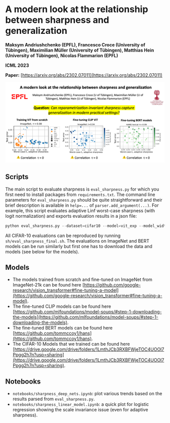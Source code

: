 # A modern look at the relationship between sharpness and generalization

**Maksym Andriushchenko (EPFL), Francesco Croce (University of Tübingen), Maximilian Müller (University of Tübingen), Matthias Hein (University of Tübingen), Nicolas Flammarion (EPFL)**

**ICML 2023**

**Paper:** [https://arxiv.org/abs/2302.07011](https://arxiv.org/abs/2302.07011)
<p align="center"><img src="images/summary_slide.png" width="900" /></p>


## Scripts
The main script to evaluate sharpness is `eval_sharpness.py` for which you first need to install packages from `requirements.txt`. The command line parameters for `eval_sharpness.py` should be quite straightforward and their brief description is available in `help=...` of `parser.add_argument(...)`. For example, this script evaluates adaptive Linf worst-case sharpness (with logit normalization) and exports evaluation results in a json file:
```python
python eval_sharpness.py --dataset=cifar10 --model=vit_exp --model_width=512 --n_eval_sharpness=1024 --bs_sharpness=128 --rho=0.001 --adaptive --normalize_logits --n_iters=20 --algorithm=m_apgd_linf --log_folder=logs_final_vit_max_linf --model_path="${model_path}"
```
All CIFAR-10 evaluations can be reproduced by running `sh/eval_sharpness_final.sh`. The evaluations on ImageNet and BERT models can be run similarly but first one has to download the data and models (see below for the models).


## Models
- The models trained from scratch and fine-tuned on ImageNet from ImageNet-21k can be found here [https://github.com/google-research/vision_transformer#fine-tuning-a-model](https://github.com/google-research/vision_transformer#fine-tuning-a-model).
- The fine-tuned CLIP models can be found here [https://github.com/mlfoundations/model-soups/#step-1-downloading-the-models](https://github.com/mlfoundations/model-soups/#step-1-downloading-the-models).
- The fine-tuned BERT models can be found here [https://github.com/tommccoy1/hans](https://github.com/tommccoy1/hans).
- The CIFAR-10 Models that we trained can be found here [https://drive.google.com/drive/folders/1LmthJCb3RXBFWjeTOC4UOOl7Ppgg2h7n?usp=sharing](https://drive.google.com/drive/folders/1LmthJCb3RXBFWjeTOC4UOOl7Ppgg2h7n?usp=sharing). 


## Notebooks
- `notebooks/sharpness_deep_nets.ipynb`: plot various trends based on the results parsed from `eval_sharpness.py`.
- `notebooks/sharpness_linear_model.ipynb`: a quick plot for logistic regression showing the scale invariance issue (even for adaptive sharpness).

